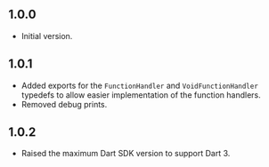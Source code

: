 ## 1.0.0

- Initial version.

## 1.0.1

- Added exports for the `FunctionHandler` and `VoidFunctionHandler` typedefs to allow easier implementation of
the function handlers.
- Removed debug prints.

## 1.0.2

- Raised the maximum Dart SDK version to support Dart 3.
